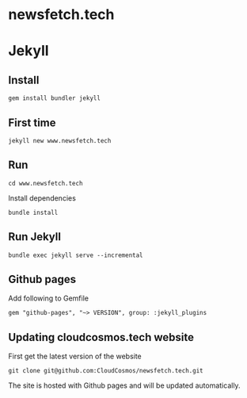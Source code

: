 # newsfetch.tech


# Jekyll

## Install
`gem install bundler jekyll`

## First time

`jekyll new www.newsfetch.tech`

## Run

`cd www.newsfetch.tech`

Install dependencies

`bundle install`

## Run Jekyll

`bundle exec jekyll serve --incremental`

## Github pages

Add following to Gemfile

`gem "github-pages", "~> VERSION", group: :jekyll_plugins`

## Updating cloudcosmos.tech website

First get the latest version of the website

`git clone git@github.com:CloudCosmos/newsfetch.tech.git`


The site is hosted with Github pages and will be updated automatically.